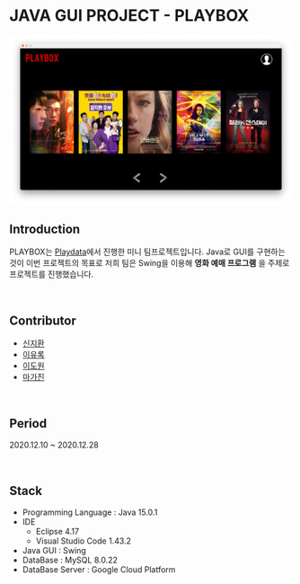 # JAVA GUI PROJECT - PLAYBOX

[![PALYBOX](UI/playbox.png)](https://youtu.be/Sh_Pzu-7seQ)

## Introduction

PLAYBOX는 [Playdata](https://playdata.io/)에서 진행한 미니 팀프로젝트입니다. Java로 GUI를 구현하는 것이 이번 프로젝트의 목표로 저희 팀은 Swing을 이용해 **영화 예매 프로그램** 을 주제로 프로젝트를 진행했습니다.

</br>

## Contributor

- [신지환](https://github.com/jihwan9675)
- [이유록](https://github.com/padawanR0k)
- [이도원](https://github.com/2dowon)
- [마가진](https://github.com/marie20201005)

</br>

## Period

2020.12.10 ~ 2020.12.28

</br>

## Stack

- Programming Language : Java 15.0.1
- IDE
  - Eclipse 4.17
  - Visual Studio Code 1.43.2
- Java GUI : Swing
- DataBase : MySQL 8.0.22
- DataBase Server : Google Cloud Platform
